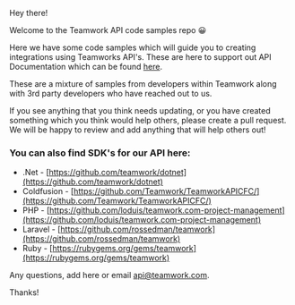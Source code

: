 Hey there!

Welcome to the Teamwork API code samples repo  😀

Here we have some code samples which will guide you to creating integrations using Teamworks API's. These are here to support out API Documentation which can be found [here](https://developer.teamwork.com).

These are a mixture of samples from developers within Teamwork along with 3rd party developers who have reached out to us. 

If you see anything that you think needs updating, or you have created something which you think would help others, please create a pull request. 
We will be happy to review and add anything that will help others out!


### You can also find SDK's for our API here:
* .Net - [https://github.com/teamwork/dotnet](https://github.com/teamwork/dotnet)
* Coldfusion - [https://github.com/Teamwork/TeamworkAPICFC/](https://github.com/Teamwork/TeamworkAPICFC/)
* PHP - [https://github.com/loduis/teamwork.com-project-management](https://github.com/loduis/teamwork.com-project-management)
* Laravel - [https://github.com/rossedman/teamwork](https://github.com/rossedman/teamwork)
* Ruby - [https://rubygems.org/gems/teamwork](https://rubygems.org/gems/teamwork)




Any questions, add here or email api@teamwork.com.

Thanks!
